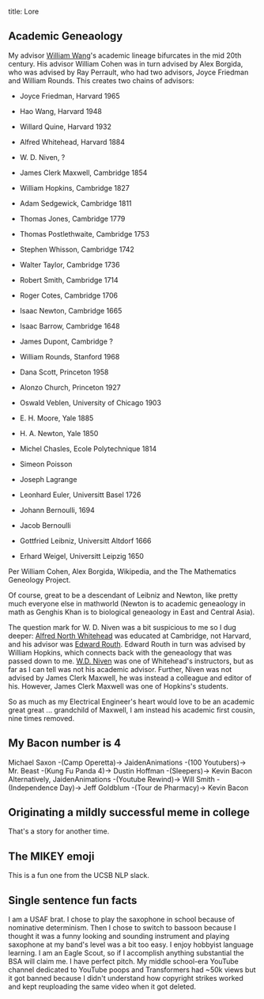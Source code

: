 title: Lore

## Academic Geneaology

My advisor [William Wang](https://sites.cs.ucsb.edu/~william/misc.html)'s academic lineage bifurcates in the mid 20th century.
His advisor William Cohen was in turn advised by Alex Borgida, who was advised by Ray Perrault, who had two advisors, Joyce Friedman and William Rounds.
This creates two chains of advisors:

- Joyce Friedman, Harvard 1965
- Hao Wang, Harvard 1948
- Willard Quine, Harvard 1932
- Alfred Whitehead, Harvard 1884
- W. D. Niven, ?
- James Clerk Maxwell, Cambridge 1854
- William Hopkins, Cambridge 1827
- Adam Sedgewick, Cambridge 1811
- Thomas Jones, Cambridge 1779
- Thomas Postlethwaite, Cambridge 1753
- Stephen Whisson, Cambridge 1742
- Walter Taylor, Cambridge 1736
- Robert Smith, Cambridge 1714
- Roger Cotes, Cambridge 1706
- Isaac Newton, Cambridge 1665
- Isaac Barrow, Cambridge 1648
- James Dupont, Cambridge ? 

- William Rounds, Stanford 1968
- Dana Scott, Princeton 1958
- Alonzo Church, Princeton 1927
- Oswald Veblen, University of Chicago 1903
- E. H. Moore, Yale 1885
- H. A. Newton, Yale 1850
- Michel Chasles, Ecole Polytechnique 1814
- Simeon Poisson
- Joseph Lagrange
- Leonhard Euler, Universitt Basel 1726
- Johann Bernoulli, 1694
- Jacob Bernoulli
- Gottfried Leibniz, Universitt Altdorf 1666
- Erhard Weigel, Universitt Leipzig 1650 

Per William Cohen, Alex Borgida, Wikipedia, and the The Mathematics Geneology Project.

Of course, great to be a descendant of Leibniz and Newton, like pretty much everyone else in mathworld (Newton is to academic geneaology in math as Genghis Khan is to biological geneaology in East and Central Asia).

The question mark for W. D. Niven was a bit suspicious to me so I dug deeper:
[Alfred North Whitehead](https://en.wikipedia.org/wiki/Alfred_North_Whitehead) was educated at Cambridge, not Harvard, and his advisor was [Edward Routh](https://en.wikipedia.org/wiki/Edward_Routh). 
Edward Routh in turn was advised by William Hopkins, which connects back with the geneaology that was passed down to me.
[W.D. Niven](https://en.wikipedia.org/wiki/William_Davidson_Niven) was one of Whitehead's instructors, but as far as I can tell was not his academic advisor.
Further, Niven was not advised by James Clerk Maxwell, he was instead a colleague and editor of his.
However, James Clerk Maxwell was one of Hopkins's students.

So as much as my Electrical Engineer's heart would love to be an academic great great ... grandchild of Maxwell, I am instead his academic first cousin, nine times removed.

## My Bacon number is 4

Michael Saxon -(Camp Operetta)-> JaidenAnimations -(100 Youtubers)-> Mr. Beast -(Kung Fu Panda 4)-> Dustin Hoffman -(Sleepers)-> Kevin Bacon
Alternatively, JaidenAnimations -(Youtube Rewind)-> Will Smith -(Independence Day)-> Jeff Goldblum -(Tour de Pharmacy)-> Kevin Bacon

## Originating a mildly successful meme in college

That's a story for another time.

## The MIKEY emoji

This is a fun one from the UCSB NLP slack.

## Single sentence fun facts

I am a USAF brat.
I chose to play the saxophone in school because of nominative determinism. Then I chose to switch to bassoon because I thought it was a funny looking and sounding instrument and playing saxophone at my band's level was a bit too easy.
I enjoy hobbyist language learning.
I am an Eagle Scout, so if I accomplish anything substantial the BSA will claim me.
I have perfect pitch.
My middle school-era YouTube channel dedicated to YouTube poops and Transformers had ~50k views but it got banned because I didn't understand how copyright strikes worked and kept reuploading the same video when it got deleted.
